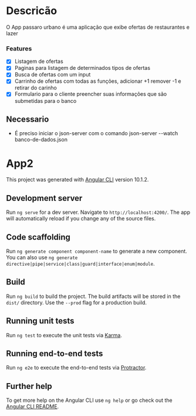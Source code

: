 

# Descricão

O App passaro urbano é uma aplicação que exibe ofertas de restaurantes e lazer

### Features

- [x] Listagem de ofertas
- [x] Paginas para listagem de determinados tipos de ofertas
- [x] Busca de ofertas com um input
- [x] Carrinho de ofertas com todas as funções, adicionar +1  remover -1 e retirar do carinho 
- [x] Formulario para o cliente preencher suas informações que são submetidas para o banco

## Necessario

- É preciso iniciar o json-server com o comando json-server --watch banco-de-dados.json

# App2

This project was generated with [Angular CLI](https://github.com/angular/angular-cli) version 10.1.2.

## Development server

Run `ng serve` for a dev server. Navigate to `http://localhost:4200/`. The app will automatically reload if you change any of the source files.

## Code scaffolding

Run `ng generate component component-name` to generate a new component. You can also use `ng generate directive|pipe|service|class|guard|interface|enum|module`.

## Build

Run `ng build` to build the project. The build artifacts will be stored in the `dist/` directory. Use the `--prod` flag for a production build.

## Running unit tests

Run `ng test` to execute the unit tests via [Karma](https://karma-runner.github.io).

## Running end-to-end tests

Run `ng e2e` to execute the end-to-end tests via [Protractor](http://www.protractortest.org/).

## Further help

To get more help on the Angular CLI use `ng help` or go check out the [Angular CLI README](https://github.com/angular/angular-cli/blob/master/README.md).
